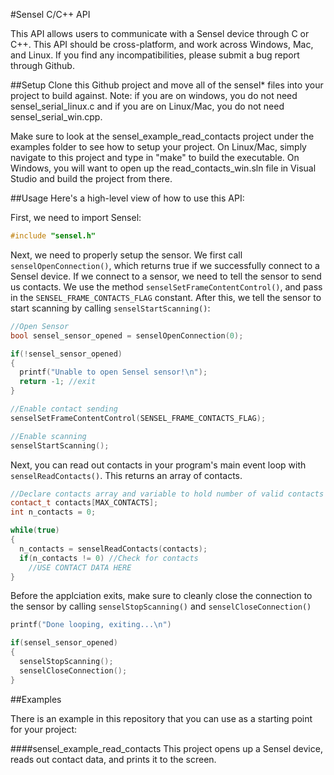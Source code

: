#Sensel C/C++ API

This API allows users to communicate with a Sensel device through C or C++. This API should be cross-platform, and work across Windows, Mac, and Linux. If you find any incompatibilities, please submit a bug report through Github.

##Setup
Clone this Github project and move all of the sensel* files into your project to build against. Note: if you are on windows, you do not need sensel_serial_linux.c and if you are on Linux/Mac, you do not need sensel_serial_win.cpp.

Make sure to look at the sensel_example_read_contacts project under the examples folder to see how to setup your project. On Linux/Mac, simply navigate to this project and type in "make" to build the executable. On Windows, you will want to open up the read_contacts_win.sln file in Visual Studio and build the project from there.

##Usage
Here's a high-level view of how to use this API:

First, we need to import Sensel:

```c++
#include "sensel.h"
```

Next, we need to properly setup the sensor. We first call `senselOpenConnection()`, which returns true if we successfully connect to a Sensel device. If we connect to a sensor, we need to tell the sensor to send us contacts. We use the method `senselSetFrameContentControl()`, and pass in the `SENSEL_FRAME_CONTACTS_FLAG` constant. After this, we tell the sensor to start scanning by calling `senselStartScanning()`:

```c++
//Open Sensor
bool sensel_sensor_opened = senselOpenConnection(0);

if(!sensel_sensor_opened)
{
  printf("Unable to open Sensel sensor!\n");
  return -1; //exit
}

//Enable contact sending
senselSetFrameContentControl(SENSEL_FRAME_CONTACTS_FLAG);

//Enable scanning
senselStartScanning();
```

Next, you can read out contacts in your program's main event loop with `senselReadContacts()`. This returns an array of contacts.

```c++
//Declare contacts array and variable to hold number of valid contacts
contact_t contacts[MAX_CONTACTS];
int n_contacts = 0;

while(true)
{
  n_contacts = senselReadContacts(contacts);
  if(n_contacts != 0) //Check for contacts
    //USE CONTACT DATA HERE
}
```

Before the applciation exits, make sure to cleanly close the connection to the sensor by calling `senselStopScanning()` and `senselCloseConnection()`

```c++
printf("Done looping, exiting...\n")

if(sensel_sensor_opened)
{
  senselStopScanning();
  senselCloseConnection();
}
```

##Examples

There is an example in this repository that you can use as a starting point for your project:

####sensel_example_read_contacts
This project opens up a Sensel device, reads out contact data, and prints it to the screen.
